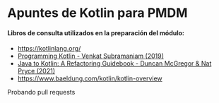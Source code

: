 # Apuntes de Kotlin para PMDM

#### Libros de consulta utilizados en la preparación del módulo:
- https://kotlinlang.org/
- [Programming Kotlin - Venkat Subramaniam (2019)](https://pragprog.com/titles/vskotlin/programming-kotlin/)
- [Java to Kotlin: A Refactoring Guidebook - Duncan McGregor & Nat Pryce (2021)](https://java-to-kotlin.dev/)
- https://www.baeldung.com/kotlin/kotlin-overview


Probando pull requests
